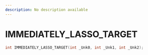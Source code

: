 ```yaml
---
description: No description available 
---
```


# IMMEDIATELY_LASSO_TARGET

```cpp
int IMMEDIATELY_LASSO_TARGET(int _Unk0, int _Unk1, int _Unk2);
```
